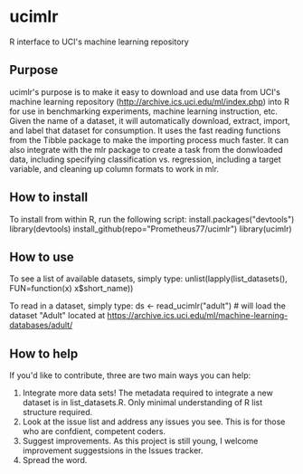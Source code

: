 # ucimlr
R interface to UCI's machine learning repository

## Purpose
ucimlr's purpose is to make it easy to download and use data from UCI's machine learning repository (http://archive.ics.uci.edu/ml/index.php) into R for use in benchmarking experiments, machine learning instruction, etc. Given the name of a dataset, it will automatically download, extract, import, and label that dataset for consumption. It uses the fast reading functions from the Tibble package to make the importing process much faster. It can also integrate with the mlr package to create a task from the donwloaded data, including specifying classification vs. regression, including a target variable, and cleaning up column formats to work in mlr.

## How to install
To install from within R, run the following script:
install.packages("devtools")
library(devtools)
install_github(repo="Prometheus77/ucimlr")
library(ucimlr)

## How to use
To see a list of available datasets, simply type:
unlist(lapply(list_datasets(), FUN=function(x) x$short_name))

To read in a dataset, simply type:
ds <- read_ucimlr("adult") # will load the dataset "Adult" located at https://archive.ics.uci.edu/ml/machine-learning-databases/adult/

## How to help
If you'd like to contribute, three are two main ways you can help:
1) Integrate more data sets! The metadata required to integrate a new dataset is in list_datasets.R. Only minimal understanding of R list structure required.
2) Look at the issue list and address any issues you see. This is for those who are confdient, competent coders.
3) Suggest improvements. As this project is still young, I welcome improvement suggestsions in the Issues tracker.
4) Spread the word. 
